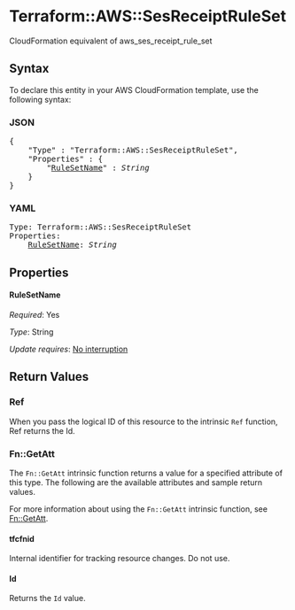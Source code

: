 # Terraform::AWS::SesReceiptRuleSet

CloudFormation equivalent of aws_ses_receipt_rule_set

## Syntax

To declare this entity in your AWS CloudFormation template, use the following syntax:

### JSON

<pre>
{
    "Type" : "Terraform::AWS::SesReceiptRuleSet",
    "Properties" : {
        "<a href="#rulesetname" title="RuleSetName">RuleSetName</a>" : <i>String</i>
    }
}
</pre>

### YAML

<pre>
Type: Terraform::AWS::SesReceiptRuleSet
Properties:
    <a href="#rulesetname" title="RuleSetName">RuleSetName</a>: <i>String</i>
</pre>

## Properties

#### RuleSetName

_Required_: Yes

_Type_: String

_Update requires_: [No interruption](https://docs.aws.amazon.com/AWSCloudFormation/latest/UserGuide/using-cfn-updating-stacks-update-behaviors.html#update-no-interrupt)

## Return Values

### Ref

When you pass the logical ID of this resource to the intrinsic `Ref` function, Ref returns the Id.

### Fn::GetAtt

The `Fn::GetAtt` intrinsic function returns a value for a specified attribute of this type. The following are the available attributes and sample return values.

For more information about using the `Fn::GetAtt` intrinsic function, see [Fn::GetAtt](https://docs.aws.amazon.com/AWSCloudFormation/latest/UserGuide/intrinsic-function-reference-getatt.html).

#### tfcfnid

Internal identifier for tracking resource changes. Do not use.

#### Id

Returns the <code>Id</code> value.

